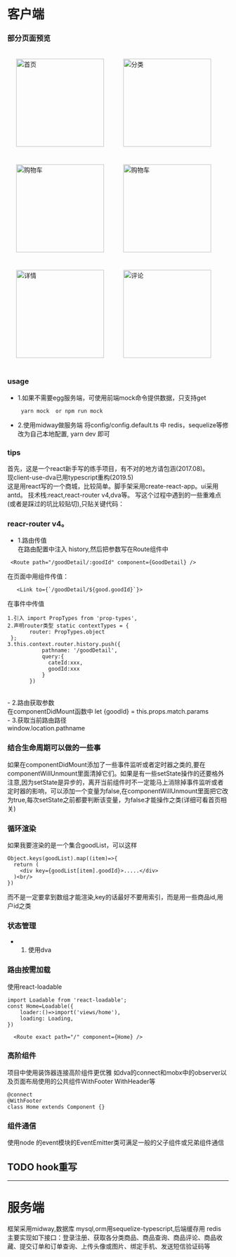 # 客户端
### 部分页面预览
<div>
<img src="https://mall-server-upload.oss-cn-shenzhen.aliyuncs.com/home.jpeg" style="display:inline-block;padding:20px" width="200" alt="首页"/>
<img src="https://mall-server-upload.oss-cn-shenzhen.aliyuncs.com/classify.jpeg" style="display:inline-block;padding:20px" width="200" alt="分类"/>
<img src="https://mall-server-upload.oss-cn-shenzhen.aliyuncs.com/cart1.jpeg" style="display:inline-block;padding:20px" width="200" alt="购物车"/>
<img src="https://mall-server-upload.oss-cn-shenzhen.aliyuncs.com/cart.jpeg" style="display:inline-block;padding:20px" width="200" alt="购物车"/>
<img src="https://mall-server-upload.oss-cn-shenzhen.aliyuncs.com/detail.jpeg" style="display:inline-block;padding:20px" width="200" alt="详情"/>
<img src="https://mall-server-upload.oss-cn-shenzhen.aliyuncs.com/comment.jpeg" style="display:inline-block;padding:20px" width="200" alt="评论"/>
</div>

### usage
- 1.如果不需要egg服务端，可使用前端mock命令提供数据，只支持get
  ```
   yarn mock  or npm run mock
  ```
- 2.使用midway做服务端
   将config/config.default.ts 中 redis，sequelize等修改为自己本地配置, yarn dev 即可

### tips 

首先，这是一个react新手写的练手项目，有不对的地方请包涵(2017.08)。<br/>
现client-use-dva已用typescript重构(2019.5)<br/>
这是用react写的一个商城，比较简单。脚手架采用create-react-app。ui采用antd。
技术栈:react,react-router v4,dva等。
写这个过程中遇到的一些重难点(或者是踩过的坑比较贴切),只贴关键代码：<br/>
### reacr-router v4。
- 1.路由传值<br/>
在路由配置中注入 history,然后把参数写在Route组件中
```
 <Route path="/goodDetail/:goodId" component={GoodDetail} />
 ```
 在页面中用<Link>组件传值：<br/>
 ```
    <Link to={`/goodDetail/${good.goodId}`}>
 ``` 
 在事件中传值<br/>
 ```
 1.引入 import PropTypes from 'prop-types',
 2.声明router类型 static contextTypes = {
        router: PropTypes.object
  };
 3.this.context.router.history.push({
            pathname: '/goodDetail',
            query:{
              cateId:xxx,
              goodId:xxx
            }
        })
```
<br/>
- 2.路由获取参数<br/>
在componentDidMount函数中
 let {goodId} = this.props.match.params<br/>
- 3.获取当前路由路径<br/>
window.location.pathname<br/>

### 结合生命周期可以做的一些事
如果在componentDidMount添加了一些事件监听或者定时器之类的,要在componentWillUnmount里面清掉它们。如果是有一些setState操作的还要格外注意,因为setState是异步的，离开当前组件时不一定能马上消除掉事件监听或者定时器的影响，可以添加一个变量为false,在componentWillUnmount里面把它改为true,每次setState之前都要判断该变量，为false才能操作之类(详细可看首页相关)<br/>
### 循环渲染
如果我要渲染的是一个集合goodList，可以这样 <br/>
```
Object.keys(goodList).map((item)=>{
  return (
    <div key={goodList[item].goodId}>.....</div>
  )<br/>
})
```
而不是一定要拿到数组才能渲染,key的话最好不要用索引，而是用一些商品id,用户id之类<br/>
### 状态管理
 - 1. 使用dva 
### 路由按需加载
  使用react-loadable
  ```
  import Loadable from 'react-loadable';
  const Home=Loadable({
	  loader:()=>import('views/home'),
	  loading: Loading,
  })
  ```
  
  ```
	<Route exact path="/" component={Home} />
  ```
### 高阶组件
项目中使用装饰器连接高阶组件更优雅 如dva的connect和mobx中的observer以及页面布局使用的公共组件WithFooter WithHeader等
```
@connect
@WithFooter
class Home extends Component {}
```
### 组件通信
  使用node 的event模块的EventEmitter类可满足一般的父子组件或兄弟组件通信

## TODO hook重写

***

# 服务端
框架采用midway,数据库 mysql,orm用sequelize-typescript,后端缓存用 redis<br/>
主要实现如下接口：登录注册、获取各分类商品、商品查询、商品评论、商品收藏、提交订单和订单查询、上传头像或图片、绑定手机、发送短信验证码等

